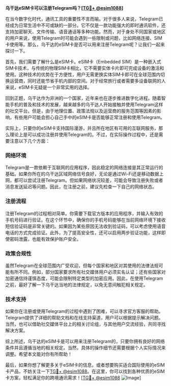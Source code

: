 **乌干达eSIM卡可以注册Telegram吗？[[TG💪+ @esim1088](https://t.me/s/esim1088)]**

在当今数字化时代，通讯工具的重要性不言而喻。对于很多人来说，Telegram已经成为日常生活中不可或缺的一部分。它不仅是一款功能强大的即时通讯软件，还支持加密聊天、文件传输、语音通话等多种功能。然而，对于身处不同国家或地区的用户来说，使用Telegram时可能会遇到一些限制或问题，比如网络连接、SIM卡使用等。那么，乌干达的eSIM卡是否可以用来注册Telegram呢？让我们一起来探讨一下。

首先，我们需要了解什么是eSIM卡。eSIM卡（Embedded SIM）是一种嵌入式SIM卡技术，与传统的物理SIM卡相比，它不需要实体卡片即可完成设备的激活和使用。这种技术的优势在于方便性，用户无需更换实体SIM卡即可在全球范围内切换运营商，同时还能节省手机内部的空间。对于经常旅行或者需要多设备联网的人来说，eSIM卡无疑是一个非常实用的选择。

回到正题，乌干达作为非洲的一个国家，近年来也在逐步推进数字化进程。随着智能手机的普及和技术的发展，越来越多的乌干达人开始接触并使用Telegram这样的社交平台。但是，由于地理位置、政策法规以及运营商的服务范围等因素的影响，有些用户可能会担心自己手中的eSIM卡是否能够正常注册和使用Telegram。

实际上，只要你的eSIM卡支持国际漫游，并且所在地区有可用的互联网服务，那么理论上是可以成功注册并使用Telegram的。不过，在实际操作过程中，还是需要注意以下几个方面：

### 网络环境

Telegram是一款依赖于互联网的应用程序，因此稳定的网络连接是其正常运行的基础。如果你所在的乌干达区域网络信号良好，无论是通过Wi-Fi还是移动数据上网，都可以尝试注册Telegram。但如果网络状况较差，可能会导致注册失败或者消息发送延迟等问题。因此，在注册之前，建议先检查一下自己的网络状态。

### 注册流程

注册Telegram的过程相对简单。你需要下载官方版本的应用程序，并输入有效的手机号码进行验证。在这个环节中，确保你的手机号码能够在当前网络环境下接收短信验证码是非常关键的。如果因为某些原因无法收到验证码，可以考虑使用语音电话的方式完成验证。此外，为了提高安全性，还可以启用两步验证功能，这样即使密码泄露，也能有效保护账户安全。

### 政策合规性

虽然Telegram在全球范围内广受欢迎，但每个国家和地区对其使用的法律法规可能有所不同。例如，部分国家要求所有社交媒体用户必须实名认证；还有些国家对加密通信持谨慎态度，可能会限制特定类型的加密应用。因此，在使用Telegram之前，最好了解一下乌干达当地的法律规定，以免无意间触犯相关规定。

### 技术支持

如果你在注册或使用Telegram的过程中遇到了困难，可以寻求官方客服的帮助。Telegram提供了详细的帮助文档和在线支持渠道，用户可以根据提示解决问题。当然，也可以借助社交媒体平台上的相关讨论组，与其他用户交流经验，共同寻找解决方案。

综上所述，乌干达的eSIM卡是可以用来注册Telegram的，只要你拥有良好的网络条件并且遵循当地的相关规定。当然，具体的操作细节还需要根据个人实际情况来调整。希望本文能对你有所帮助！

最后，如果你想了解更多关于eSIM卡的信息，或者想要购买适合国际使用的eSIM卡产品，不妨关注一下[TG💪+ @esim1088](https://t.me/s/esim1088)。在这里，你可以找到各种优质的eSIM卡方案，轻松满足你的跨境通讯需求！[[TG💪+ @esim1088](https://t.me/s/esim1088) ![Image](https://i.postimg.cc/4NQfJmqS/Snipaste-2025-05-13-00-14-12.png)]